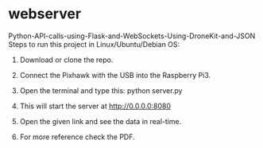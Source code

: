 # webserver
Python-API-calls-using-Flask-and-WebSockets-Using-DroneKit-and-JSON
Steps to run this project in Linux/Ubuntu/Debian OS:

1) Download or clone the repo.
2) Connect the Pixhawk with the USB into the Raspberry Pi3.
3) Open the terminal and type this: 
python server.py

4) This will start the server at http://0.0.0.0:8080
5) Open the given link and see the data in real-time.
6) For more reference check the PDF.
